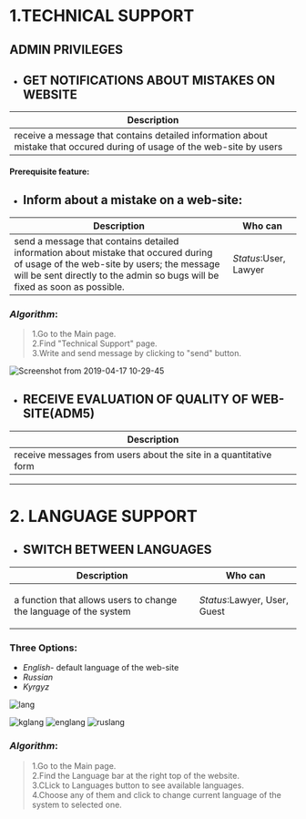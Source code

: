 # 1.TECHNICAL SUPPORT


## ADMIN PRIVILEGES 
* ## GET NOTIFICATIONS ABOUT MISTAKES ON WEBSITE

| Description    | 
|---------|
|  receive a message that contains detailed information about mistake that occured during of usage of the web-site by users  |   

#### Prerequisite feature:
* ## Inform about a mistake on a web-site:

| Description    | Who can      | 
|---------|-----------|
|  send a message that contains detailed information about mistake that occured during of usage of the web-site by users; the message will be sent directly to the admin so bugs will be fixed as soon as possible.  | <p>_Status_:User, Lawyer</p>      |  

### _Algorithm_:
>1.Go to the Main page.<br>
>2.Find "Technical Support" page.<br>
>3.Write and send message by clicking to "send" button.

![Screenshot from 2019-04-17 10-29-45](https://user-images.githubusercontent.com/43117184/56261192-e665cd80-60fb-11e9-8c31-93e104babc42.png)



* ## RECEIVE EVALUATION OF QUALITY OF WEB-SITE(ADM5)
| Description    | 
|---------|
|  receive messages from users about the site in a quantitative form  |  

***




# 2. LANGUAGE SUPPORT
* ## SWITCH BETWEEN LANGUAGES
| Description    | Who can    | 
|---------|-----------|
|   a function that allows users to change the language of the system  | <p>_Status_:Lawyer, User, Guest</p>      |  

### Three Options:
* _English_- default language of the web-site
* _Russian_
* _Kyrgyz_

![lang](https://user-images.githubusercontent.com/43117184/56876949-8ca2c300-6a6c-11e9-8510-d20b6cee44c9.png)


![kglang](https://user-images.githubusercontent.com/43117184/56877033-194d8100-6a6d-11e9-8579-2ce4365f1c44.png)
![englang](https://user-images.githubusercontent.com/43117184/56877034-1b174480-6a6d-11e9-874e-dc81381fc0c4.png)
![ruslang](https://user-images.githubusercontent.com/43117184/56877053-32563200-6a6d-11e9-9104-384b6e45ccf5.png)

### _Algorithm_:
>1.Go to the Main page.<br>
>2.Find the Language bar at the right top of the website.<br>
>3.CLick to Languages button to see available languages.<br>
>4.Choose any of them and click to change current language of the system to selected one.
 
